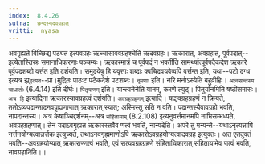 ```yaml
---
index:  8.4.26
sutra:  छन्दस्यृदवग्रहात्
vritti:  nyasa
---
```


अवगृह्यते विच्छिद्य पठ्यत इत्यवग्रहः ऋच्चासाववग्रहश्चेति ऋदवग्रहः। ऋकारात्, अवग्रहात्, पूर्वपदात्--इत्येतास्तिस्रः समानाधिकरणाः पञ्चम्यः। ऋकारमात्रं च पूर्वपदं न भवतीति सामर्थ्यात्पूर्वपदैकदेश ऋकारे पूर्वपदशब्दो वर्त्तत इति दर्शयति। समुदयेषु हि यवृत्ताः शब्दाः क्वचिदवयवेष्वपि वर्त्तन्त इति, यथा--पटो दग्ध इत्यत्र झ्र्`इत्यत`--प्रा।मुद्रितः पाठःट पटैकदेशे पटशब्दः। `नृमणाः` इति। नरि मनोऽस्येति बहुव्रीहिः। `अत्वसन्तस्य चाधातोः` (6.4.14) इति दीर्घः। `पितृयाणम्` इति। यान्त्यनेनेति यानम्, करणे ल्युट्। पितुर्यानमिति षष्ठीसमासः।
`अत्र हि` इत्यादिना ऋकारस्यावग्रहत्वं दर्शयति। `अवग्रहग्रहणम्` इत्यादि। यद्यवग्रहग्रहणं न क्रियते, ततोऽव्यपदान्तादनवग्रृह्यणाणात् ऋकारात् स्यात्; अस्मिस्तु सति न वति। पदान्तस्यैवावग्रहो भवति, नापदान्तस्य। अत्र केषाञ्चिद्दर्शनम्--अत्र `संहितायाम्` (8.2.108) इत्यनुवर्त्तमानमपि नाभिसम्भध्यते, अवग्रहग्रहणात्। तेन यदाऽवगृह्यत ऋकारस्तवैव णत्वं भवति, नान्यदेति। अपरे तु मन्यन्ते--यथाऽनृत्यन्नापि नर्त्तनयोग्यत्वान्नर्त्तक इत्युच्यते, तथाऽनवगृह्यमाणोऽपि ऋकारोऽवग्रहयोग्यत्वादवग्रह इत्युक्तः। अत एतदुक्तं भवति--अवग्रहयोग्यात् ऋकाराण्णत्वं भवति, एवं सत्यवग्रहग्रहणे संहिताधिकारात् संहितायामेव णत्वं भवति, नावग्रहादिति।।

